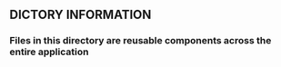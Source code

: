 ## DICTORY INFORMATION

### Files in this directory are reusable components across the entire application
